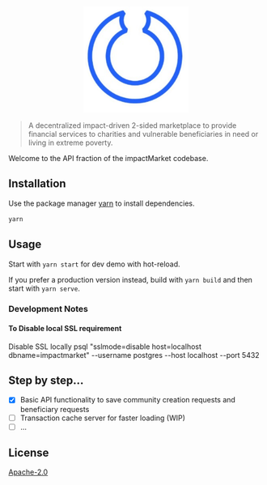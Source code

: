 <div align="center">
    <img style="max-height: 408px" src="logo.png">
</div>


> A decentralized impact-driven 2-sided marketplace to provide financial services to charities and vulnerable beneficiaries in need or living in extreme poverty.

Welcome to the API fraction of the impactMarket codebase.

## Installation

Use the package manager [yarn](https://yarnpkg.com/) to install dependencies.

```bash
yarn
```

## Usage

Start with `yarn start` for dev demo with hot-reload.

If you prefer a production version instead, build with `yarn build` and then start with `yarn serve`.

### Development Notes

#### To Disable local SSL requirement
Disable SSL locally
psql "sslmode=disable host=localhost dbname=impactmarket" --username postgres --host localhost --port 5432

## Step by step...

- [x] Basic API functionality to save community creation requests and beneficiary requests
- [ ] Transaction cache server for faster loading (WIP)
- [ ] ...

## License
[Apache-2.0](LICENSE)